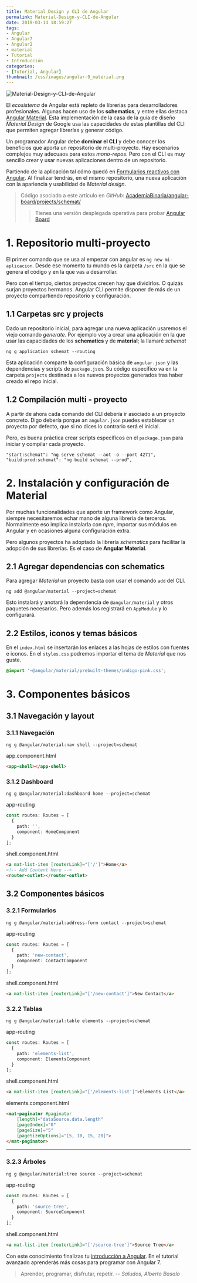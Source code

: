 ```yaml
---
title: Material Design y CLI de Angular
permalink: Material-Design-y-CLI-de-Angular
date: 2019-03-14 18:59:27
tags:
- Angular
- Angular7
- Angular2
- material
- Tutorial
- Introducción
categories:
- [Tutorial, Angular]
thumbnail: /css/images/angular-9_material.png
---
```


![Material-Design-y-CLI-de-Angular](/images/tutorial-angular-9_material.png)

El _ecosistema_ de Angular está repleto de librerías para desarrolladores profesionales. Algunas hacen uso de los **schematics**, y entre ellas destaca [Angular Material](https://material.angular.io/). Esta implementación de la casa de la guía de diseño _Material Design_ de Google usa las capacidades de estas plantillas del CLI que permiten agregar librerías y generar código.

Un programador Angular debe **dominar el CLI** y debe conocer los beneficios que aporta un repositorio de multi-proyecto. Hay escenarios complejos muy adecuaos para estos _mono-repos_. Pero con el CLI es muy sencillo crear y usar nuevas aplicaciones dentro de un repositorio.

<!-- more -->

Partiendo de la aplicación tal cómo quedó en [Formularios reactivos con Angular](../formularios-reactivos-con-Angular/). Al finalizar tendrás, en el mismo repositorio, una nueva aplicación con la apariencia y usabilidad de _Material design_.

> Código asociado a este artículo en _GitHub_: [AcademiaBinaria/angular-board/projects/schemat/](https://github.com/AcademiaBinaria/angular-board/tree/master/projects/schemat)
>
> > Tienes una versión desplegada operativa para probar [Angular Board](https://academiabinaria.github.io/angular-board/)

# 1. Repositorio multi-proyecto

El primer comando que se usa al empezar con angular es `ng new mi-aplicacion`. Desde ese momento tu mundo es la carpeta `/src` en la que se genera el código y en la que vas a desarrollar.

Pero con el tiempo, ciertos proyectos crecen hay que dividirlos. O quizás surjan proyectos hermanos. Angular CLI permite disponer de más de un proyecto compartiendo repositorio y configuración.

## 1.1 Carpetas src y projects

Dado un repositorio inicial, para agregar una nueva aplicación usaremos el viejo comando _generate_. Por ejemplo voy a crear una aplicación en la que usar las capacidades de los **schematics** y de **material**; la llamaré _schemat_

```console
ng g application schemat --routing
```

Esta aplicación comparte la configuración básica de `angular.json` y las dependencias y scripts de `package.json`. Su código específico va en la carpeta `projects` destinada a los nuevos proyectos generados tras haber creado el repo inicial.


## 1.2 Compilación multi - proyecto

A partir de ahora cada comando del CLI debería ir asociado a un proyecto concreto. Digo debería porque an `angular.json` puedes establecer un proyecto por defecto, que si no dices lo contrario será el inicial.

Pero, es buena práctica crear scripts específicos en el `package.json` para iniciar y compilar cada proyecto.

```
"start:schemat": "ng serve schemat --aot -o --port 4271",
"build:prod:schemat": "ng build schemat --prod",
```

# 2. Instalación y configuración de Material

Por muchas funcionalidades que aporte un framework como Angular, siempre necesitaremos echar mano de alguna librería de terceros. Normalmente eso implica instalarla con _npm_, importar sus módulos en Angular y en ocasiones alguna configuración extra.

Pero algunos proyectos ha adoptado la librería _schematics_ para facilitar la adopción de sus librerías. Es el caso de **Angular Material**.

## 2.1 Agregar dependencias con schematics

Para agregar _Material_ un proyecto basta con usar el comando `add` del CLI.

```console
ng add @angular/material --project=schemat
```

Esto instalará y anotará la dependencia de `@angular/material` y otros paquetes necesarios. Pero además los registrará en `AppModule` y lo configurará.

## 2.2 Estilos, iconos y temas básicos

En el `index.html` se insertarán los enlaces a las hojas de estilos con fuentes e iconos. En el `styles.css` podremos importar el tema de _Material_ que nos guste.

```css
@import '~@angular/material/prebuilt-themes/indigo-pink.css';
```

# 3. Componentes básicos

## 3.1 Navegación y layout

### 3.1.1 Navegación

``` console
ng g @angular/material:nav shell --project=schemat
```

app.component.html

```html
<app-shell></app-shell>
```

### 3.1.2 Dashboard

``` console
ng g @angular/material:dashboard home --project=schemat
```

app-routing

```typescript
const routes: Routes = [
  {
    path: '',
    component: HomeComponent
  }
];
```

shell.component.html
```html
<a mat-list-item [routerLink]="['/']">Home</a>
<!-- Add Content Here -->
<router-outlet></router-outlet>
```

## 3.2 Componentes básicos

### 3.2.1 Formularios

``` console
ng g @angular/material:address-form contact --project=schemat
```

app-routing

```typescript
const routes: Routes = [
  {
    path: 'new-contact',
    component: ContactComponent
  }
];
```

shell.component.html
```html
<a mat-list-item [routerLink]="['/new-contact']">New Contact</a>
```

### 3.2.2 Tablas

``` console
ng g @angular/material:table elements --project=schemat
```

app-routing

```typescript
const routes: Routes = [
  {
    path: 'elements-list',
    component: ElementsComponent
  }
];
```

shell.component.html
```html
<a mat-list-item [routerLink]="['/elements-list']">Elements List</a>
```

elements.component.html

```html
<mat-paginator #paginator
    [length]="dataSource.data.length"
    [pageIndex]="0"
    [pageSize]="5"
    [pageSizeOptions]="[5, 10, 15, 20]">
</mat-paginator>
```

---

### 3.2.3 Árboles

``` console
ng g @angular/material:tree source --project=schemat
```

app-routing

```typescript
const routes: Routes = [
  {
    path: 'source-tree',
    component: SourceComponent
  }
];
```

shell.component.html
```html
<a mat-list-item [routerLink]="['/source-tree']">Source Tree</a>
```


Con este conocimiento finalizas tu [introducción a Angular](../tag/Introduccion/).  En el tutorial avanzado aprenderás más cosas para programar con Angular 7.

> Aprender, programar, disfrutar, repetir.
> -- <cite>Saludos, Alberto Basalo</cite>
